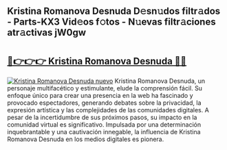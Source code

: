 ## Kristina Romanova Desnuda D𝚎sn𝚞dos filtr𝚊dos - Parts-KX3 Vid𝚎os f𝚘tos - N𝚞evas filtr𝚊ciones atr𝚊ctivas jW0gw

# <h2><a href="http://mb5uqc8.tromn.icu/?c=Kristina+Romanova+Desnuda">🔗👉👉👉 Kristina Romanova Desnuda 🔗🔗</a></h2>

[![Kristina Romanova Desnuda nuevo](https://i.imgur.com/pEAQMta.gif)](http://mb5uqc8.tromn.icu/?c=Kristina+Romanova+Desnuda)
Kristina Romanova Desnuda, un personaje multifacético y estimulante, elude la comprensión fácil. Su enfoque único para crear una presencia en la web ha fascinado y provocado espectadores, generando debates sobre la privacidad, la expresión artística y las complejidades de las comunidades digitales. A pesar de la incertidumbre de sus próximos pasos, su impacto en la comunidad virtual es significativo. Impulsada por una determinación inquebrantable y una cautivación innegable, la influencia de Kristina Romanova Desnuda en los medios digitales es pionera.
